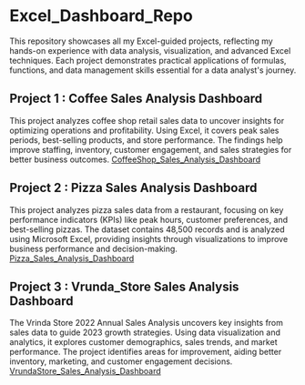 # Excel_Dashboard_Repo
This repository showcases all my Excel-guided projects, reflecting my hands-on experience with data analysis, visualization, and advanced Excel techniques. Each project demonstrates practical applications of formulas, functions, and data management skills essential for a data analyst's journey.

## Project 1 : Coffee Sales Analysis Dashboard
This project analyzes coffee shop retail sales data to uncover insights for optimizing operations and profitability. Using Excel, it covers peak sales periods, best-selling products, and store performance. The findings help improve staffing, inventory, customer engagement, and sales strategies for better business outcomes.
<a href = "https://github.com/Sahil302002/Coffee-Sales-Analysis">CoffeeShop_Sales_Analysis_Dashboard</a>

## Project 2 : Pizza Sales Analysis Dashboard
This project analyzes pizza sales data from a restaurant, focusing on key performance indicators (KPIs) like peak hours, customer preferences, and best-selling pizzas. The dataset contains 48,500 records and is analyzed using Microsoft Excel, providing insights through visualizations to improve business performance and decision-making.
<a href = "https://github.com/Sahil302002/Pizza_Sales_Analysis"> Pizza_Sales_Analysis_Dashboard</a>

## Project 3 : Vrunda_Store Sales Analysis Dashboard
The Vrinda Store 2022 Annual Sales Analysis uncovers key insights from sales data to guide 2023 growth strategies. Using data visualization and analytics, it explores customer demographics, sales trends, and market performance. The project identifies areas for improvement, aiding better inventory, marketing, and customer engagement decisions.
<a href = "https://github.com/Sahil302002/Vrunda_Store_Analysis"> VrundaStore_Sales_Analysis_Dashboard</a>
